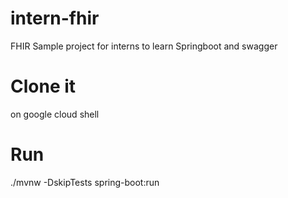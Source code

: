 # intern-fhir
FHIR Sample project for interns to learn Springboot and swagger
# Clone it 
on google cloud shell
# Run
./mvnw -DskipTests spring-boot:run
